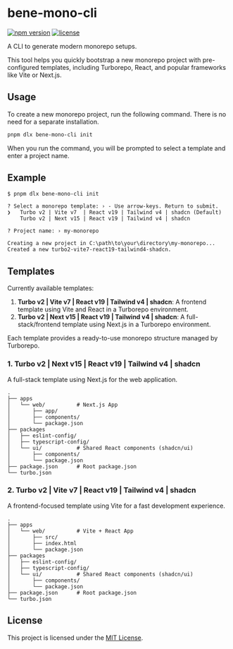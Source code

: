 # bene-mono-cli

[![npm version](https://img.shields.io/npm/v/bene-mono-cli.svg)](https://www.npmjs.com/package/bene-mono-cli)
[![license](https://img.shields.io/npm/l/bene-mono-cli.svg)](https://github.com/ailnk0/bene-mono/blob/main/LICENSE)

A CLI to generate modern monorepo setups.

This tool helps you quickly bootstrap a new monorepo project with pre-configured templates, including Turborepo, React, and popular frameworks like Vite or Next.js.

## Usage

To create a new monorepo project, run the following command. There is no need for a separate installation.

```bash
pnpm dlx bene-mono-cli init
```

When you run the command, you will be prompted to select a template and enter a project name.

## Example

```
$ pnpm dlx bene-mono-cli init

? Select a monorepo template: › - Use arrow-keys. Return to submit.
❯   Turbo v2 | Vite v7  | React v19 | Tailwind v4 | shadcn (Default)
    Turbo v2 | Next v15 | React v19 | Tailwind v4 | shadcn

? Project name: › my-monorepo

Creating a new project in C:\path\to\your\directory\my-monorepo...
Created a new turbo2-vite7-react19-tailwind4-shadcn.
```

## Templates

Currently available templates:

1.  **Turbo v2 | Vite v7 | React v19 | Tailwind v4 | shadcn**: A frontend template using Vite and React in a Turborepo environment.
2.  **Turbo v2 | Next v15 | React v19 | Tailwind v4 | shadcn**: A full-stack/frontend template using Next.js in a Turborepo environment.

Each template provides a ready-to-use monorepo structure managed by Turborepo.

### 1. Turbo v2 | Next v15 | React v19 | Tailwind v4 | shadcn

A full-stack template using Next.js for the web application.

```
.
├── apps
│   └── web/          # Next.js App
│       ├── app/
│       ├── components/
│       └── package.json
├── packages
│   ├── eslint-config/
│   ├── typescript-config/
│   └── ui/           # Shared React components (shadcn/ui)
│       ├── components/
│       └── package.json
├── package.json      # Root package.json
└── turbo.json
```

### 2. Turbo v2 | Vite v7 | React v19 | Tailwind v4 | shadcn

A frontend-focused template using Vite for a fast development experience.

```
.
├── apps
│   └── web/          # Vite + React App
│       ├── src/
│       ├── index.html
│       └── package.json
├── packages
│   ├── eslint-config/
│   ├── typescript-config/
│   └── ui/           # Shared React components (shadcn/ui)
│       ├── components/
│       └── package.json
├── package.json      # Root package.json
└── turbo.json
```

## License

This project is licensed under the [MIT License](https://github.com/ailnk0/bene-mono/blob/main/LICENSE).
